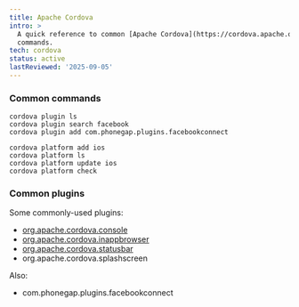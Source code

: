 ```yaml
---
title: Apache Cordova
intro: >
  A quick reference to common [Apache Cordova](https://cordova.apache.org/)
  commands.
tech: cordova
status: active
lastReviewed: '2025-09-05'
---
```


### Common commands

```
cordova plugin ls
cordova plugin search facebook
cordova plugin add com.phonegap.plugins.facebookconnect
```

```
cordova platform add ios
cordova platform ls
cordova platform update ios
cordova platform check
```

### Common plugins

Some commonly-used plugins:

- [org.apache.cordova.console](https://github.com/apache/cordova-plugin-console)
- [org.apache.cordova.inappbrowser](https://github.com/apache/cordova-plugin-inappbrowser)
- [org.apache.cordova.statusbar](https://github.com/apache/cordova-plugin-statusbar)
- org.apache.cordova.splashscreen

Also:

- com.phonegap.plugins.facebookconnect
